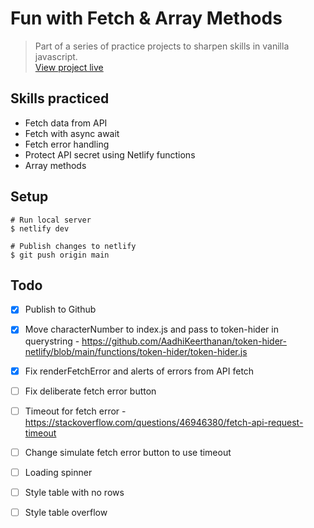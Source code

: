 # Fun with Fetch & Array Methods
> Part of a series of practice projects to sharpen skills in vanilla javascript.  
> [View project live](https://jsv-fetch-array.netlify.app/)

## Skills practiced
- Fetch data from API
- Fetch with async await
- Fetch error handling
- Protect API secret using Netlify functions
- Array methods

## Setup
```shell
# Run local server
$ netlify dev

# Publish changes to netlify
$ git push origin main
```

## Todo
- [x] Publish to Github
- [x] Move characterNumber to index.js and pass to token-hider in querystring - https://github.com/AadhiKeerthanan/token-hider-netlify/blob/main/functions/token-hider/token-hider.js
- [x] Fix renderFetchError and alerts of errors from API fetch
- [ ] Fix deliberate fetch error button
- [ ] Timeout for fetch error - https://stackoverflow.com/questions/46946380/fetch-api-request-timeout
- [ ] Change simulate fetch error button to use timeout
- [ ] Loading spinner
- [ ] Style table with no rows
- [ ] Style table overflow


